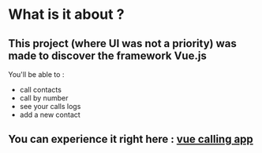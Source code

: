 # What is it about ?

## This project (where UI was not a priority) was made to discover the framework Vue.js

You'll be able to :
- call contacts
- call by number
- see your calls logs
- add a new contact

## You can experience it right here : [vue calling app](https://vue-calling-app-gqra.vercel.app/)
